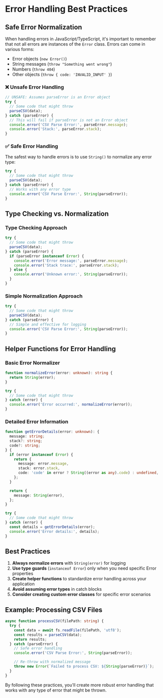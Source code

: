 # Error Handling Best Practices

## Safe Error Normalization

When handling errors in JavaScript/TypeScript, it's important to remember that not all errors are instances of the `Error` class. Errors can come in various forms:

- Error objects (`new Error()`)
- String messages (`throw "Something went wrong"`)
- Numbers (`throw 404`)
- Other objects (`throw { code: 'INVALID_INPUT' }`)

### ❌ Unsafe Error Handling

```typescript
// UNSAFE: Assumes parseError is an Error object
try {
  // Some code that might throw
  parseCSV(data);
} catch (parseError) {
  // This will fail if parseError is not an Error object
  console.error('CSV Parse Error:', parseError.message);
  console.error('Stack:', parseError.stack);
}
```

### ✅ Safe Error Handling

The safest way to handle errors is to use `String()` to normalize any error type:

```typescript
try {
  // Some code that might throw
  parseCSV(data);
} catch (parseError) {
  // Works with any error type
  console.error('CSV Parse Error:', String(parseError));
}
```

## Type Checking vs. Normalization

### Type Checking Approach

```typescript
try {
  // Some code that might throw
  parseCSV(data);
} catch (parseError) {
  if (parseError instanceof Error) {
    console.error('Error message:', parseError.message);
    console.error('Stack trace:', parseError.stack);
  } else {
    console.error('Unknown error:', String(parseError));
  }
}
```

### Simple Normalization Approach

```typescript
try {
  // Some code that might throw
  parseCSV(data);
} catch (parseError) {
  // Simple and effective for logging
  console.error('CSV Parse Error:', String(parseError));
}
```

## Helper Functions for Error Handling

### Basic Error Normalizer

```typescript
function normalizeError(error: unknown): string {
  return String(error);
}

try {
  // Some code that might throw
} catch (error) {
  console.error('Error occurred:', normalizeError(error));
}
```

### Detailed Error Information

```typescript
function getErrorDetails(error: unknown): {
  message: string;
  stack?: string;
  code?: string;
} {
  if (error instanceof Error) {
    return {
      message: error.message,
      stack: error.stack,
      code: 'code' in error ? String((error as any).code) : undefined,
    };
  }

  return {
    message: String(error),
  };
}

try {
  // Some code that might throw
} catch (error) {
  const details = getErrorDetails(error);
  console.error('Error details:', details);
}
```

## Best Practices

1. **Always normalize errors** with `String(error)` for logging
2. **Use type guards** (`instanceof Error`) only when you need specific Error properties
3. **Create helper functions** to standardize error handling across your application
4. **Avoid assuming error types** in catch blocks
5. **Consider creating custom error classes** for specific error scenarios

## Example: Processing CSV Files

```typescript
async function processCSV(filePath: string) {
  try {
    const data = await fs.readFile(filePath, 'utf8');
    const results = parseCSV(data);
    return results;
  } catch (parseError) {
    // Safe error handling
    console.error('CSV Parse Error:', String(parseError));

    // Re-throw with normalized message
    throw new Error(`Failed to process CSV: ${String(parseError)}`);
  }
}
```

By following these practices, you'll create more robust error handling that works with any type of error that might be thrown.
